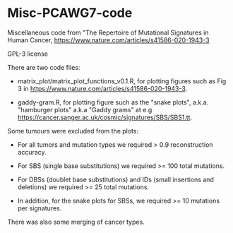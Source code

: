 # Misc-PCAWG7-code
Miscellaneous code from "The Repertoire of Mutational Signatures in Human Cancer, https://www.nature.com/articles/s41586-020-1943-3

GPL-3 license

There are two code files:

* matrix_plot/matrix_plot_functions_v0.1.R, for plotting figures such as Fig 3 in https://www.nature.com/articles/s41586-020-1943-3.

* gaddy-gram.R, for plotting figure such as the "snake plots", a.k.a. "hamburger plots" a.k.a "Gaddy grams" at 
e.g https://cancer.sanger.ac.uk/cosmic/signatures/SBS/SBS1.tt.

Some tumours were excluded from the plots:

* For all tumors and mutation types we required > 0.9 reconstruction accuracy.

* For SBS (single base substitutions) we required >= 100 total mutations.

* For DBSs (doublet base substitutions) and IDs (small insertions and deletions) we required >= 25 total mutations.

* In addition, for the snake plots for SBSs, we required >= 10 mutations per signatures.

There was also some merging of cancer types.
